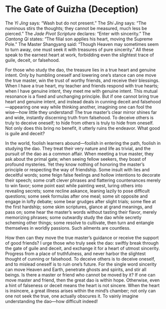 # The Gate of Guizha (Deception)

The *Yi Jing* says: “Wash but do not present.” The *Shi Jing* says: “The numinous stirs the thoughts; they cannot be measured, much less be pierced.” The *Jade Pivot Scripture* declares: “Enter with sincerity.” The *Cantong Qi* states: “The filial son applies his heart, moving the Supreme Pole.” The Master Shangyang said: “Though Heaven may sometimes seem to turn away, one must seek it with treasures of pure sincerity.” All these speak to the earnest heart at work, forbidding even the slightest trace of guile, deceit, or falsehood.

For those who study the dao, the treasure lies in a true heart and genuine intent. Only by humbling oneself and lowering one’s stance can one move the true master, win the trust of worthy friends, and receive their blessings. When I have a true heart, my teacher and friends respond with true hearts; when I have genuine intent, they meet me with genuine intent. This mutual resonance is a fixed and unchanging principle. But if one cannot bring true heart and genuine intent, and instead deals in cunning deceit and falsehood—appearing one way while thinking another, imagining one can fool the wise—how little they understand! The true master’s clear mirror shines far and wide, instantly discerning truth from falsehood. To deceive others is truly to deceive oneself; to hide from others is truly to hide from oneself. Not only does this bring no benefit, it utterly ruins the endeavor. What good is guile and deceit?

In the world, foolish learners abound—foolish in entering the path, foolish in studying the dao. They treat their very nature and life as trivial, and the pursuit of the dao as a common affair. When meeting a true master, they ask about the primal gate; when seeing fellow seekers, they boast of profound mysteries. Yet they know nothing of honoring the master’s principle or respecting the way of friendship. Some insult with lies and deceitful words; some feign false feelings and hollow intentions to decorate their speech; some craft clever phrases and flattering countenances merely to win favor; some point east while painting west, luring others into revealing secrets; some recline askance, leaning lazily to pose difficult questions; some seek formulas after one meal; some sit opposite and engage in lofty debate; some bear grudges after slight trials; some flee at the first hardship; some skim scriptures, glance at grand meanings, and pass on; some hear the master’s words without tasting their flavor, merely memorizing phrases; some outwardly study the dao while secretly scheming other things; some resolve to cultivate, then turn and entangle themselves in worldly passions. Such ailments are countless.

How then can they move the true master’s guidance or receive the support of good friends? I urge those who truly seek the dao: swiftly break through the gate of guile and deceit, and exchange it for a heart of utmost sincerity. Progress from a place of truthfulness, and never harbor the slightest thought of cunning or falsehood. To deceive others is to deceive oneself, and to mislead oneself is to ruin one’s future. For the single word sincerity can move Heaven and Earth, penetrate ghosts and spirits, and stir all beings. Is there a master or friend who cannot be moved by it? If one can move master and friend, then the great dao is within hope. Otherwise, even a hint of falseness or deceit means the heart is not sincere. When the heart is insincere, a great illness arises within the mind’s chamber; not only can one not seek the true, one actually obscures it. To vainly imagine understanding the dao—how difficult indeed!